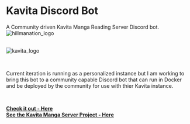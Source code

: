 #  Kavita Discord Bot
A Community driven Kavita Manga Reading Server Discord bot.         ![hillmanation_logo](assets/hillmanation_logo.png)  
<br>

![kavita_logo](assets/kavita.ico)

<br>

Current iteration is running as a personalized instance but I am working to bring this bot to a community capable Discord bot that can run in Docker and be deployed by the community for use with thier Kavita instance.

<br>

**[<i class="fa-solid fa-up-right-from-square"></i> Check it out - Here](https://github.com/hillmanation/bnu-discord-bot)**  
**[<i class="fa-solid fa-up-right-from-square"></i> See the Kavita Manga Server Project - Here](https://wiki.kavitareader.com/)**